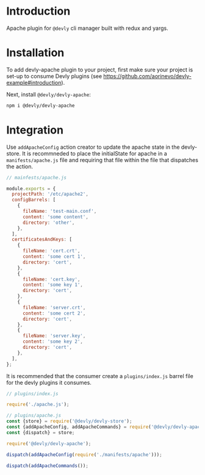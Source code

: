 # Introduction

Apache plugin for `@devly` cli manager built with redux and yargs.

# Installation

To add devly-apache plugin to your project, first make sure your project is set-up to consume Devly plugins (see https://github.com/aorinevo/devly-example#introduction).


Next, install `@devly/devly-apache`:

```bash
npm i @devly/devly-apache
```

# Integration

Use `addApacheConfig` action creator to update the apache state in the devly-store.  It is recommneded to place the initialState for apache in a `manifests/apache.js` file and requiring that file within the file that dispatches the action.

```js
// mainfests/apache.js

module.exports = {
  projectPath: '/etc/apache2',
  configBarrels: [
    {
      fileName: 'test-main.conf',
      content: 'some content',
      directory: 'other',
    },
  ],
  certificatesAndKeys: [
    {
      fileName: 'cert.crt',
      content: 'some cert 1',
      directory: 'cert',
    },
    {
      fileName: 'cert.key',
      content: 'some key 1',
      directory: 'cert',
    },
    {
      fileName: 'server.crt',
      content: 'some cert 2',
      directory: 'cert',
    },
    {
      fileName: 'server.key',
      content: 'some key 2',
      directory: 'cert',
    },
  ],
};
```

It is recommended that the consumer create a `plugins/index.js` barrel file for the devly plugins it consumes.

```js
// plugins/index.js

require('./apache.js');

// plugins/apache.js
const {store} = require('@devly/devly-store');
const {addApacheConfig, addApacheCommands} = require('@devly/devly-apache/actions');
const {dispatch} = store;

require('@devly/devly-apache');

dispatch(addApacheConfig(require('./manifests/apache')));

dispatch(addApacheCommands());
```
